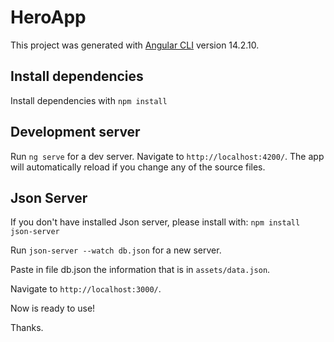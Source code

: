 # HeroApp

This project was generated with [Angular CLI](https://github.com/angular/angular-cli) version 14.2.10.

## Install dependencies
Install dependencies with `npm install`

## Development server

Run `ng serve` for a dev server. Navigate to `http://localhost:4200/`. The app will automatically reload if you change any of the source files.

## Json Server

If you don't have installed Json server, please install with: `npm install json-server`

Run `json-server --watch db.json` for a new server.

Paste in file db.json the information that is in `assets/data.json`.

Navigate to `http://localhost:3000/`.

Now is ready to use!

Thanks.
